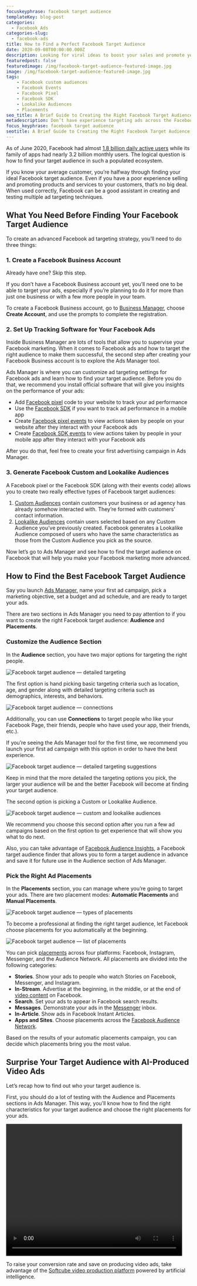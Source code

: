 ```yaml
---
focuskeyphrase: facebook target audience
templateKey: blog-post
categories:
  - Facebook Ads
categories-slug:
  - facebook-ads
title: How to Find a Perfect Facebook Target Audience
date: 2020-09-08T00:00:00.000Z
description: Looking for viral ideas to boost your sales and promote your business? Get inspired by viral marketing examples from top brands.
featuredpost: false
featuredimage: /img/facebook-target-audience-featured-image.jpg
image: /img/facebook-target-audience-featured-image.jpg
tags:
    - Facebook custom audiences
    - Facebook Events
    - Facebook Pixel
    - Facebook SDK
    - Lookalike Audiences
    - Placements
seo_title: A Brief Guide to Creating the Right Facebook Target Audience
metadescription: Don’t have experience targeting ads across the Facebook family of apps? Learn how to create an ideal Facebook target audience in several minutes.
focus_keyphrase: facebook target audience
seotitle: A Brief Guide to Creating the Right Facebook Target Audience
---
```

<!--StartFragment-->

<!-- wp:paragraph -->
<p>As of June 2020, Facebook had almost <a href="https://investor.fb.com/investor-news/press-release-details/2020/Facebook-Reports-Second-Quarter-2020-Results/default.aspx">1.8 billion daily active users</a> while its family of apps had nearly 3.2 billion monthly users. The logical question is how to find your target audience in such a populated ecosystem.</p>
<!-- /wp:paragraph -->

<!-- wp:paragraph -->
<p>If you know your average customer, you’re halfway through finding your ideal Facebook target audience. Even if you have a poor experience selling and promoting products and services to your customers, that’s no big deal. When used correctly, Facebook can be a good assistant in creating and testing multiple ad targeting techniques.</p>
<!-- /wp:paragraph -->

<!-- wp:heading -->
<h2>What You Need Before Finding Your Facebook Target Audience</h2>
<!-- /wp:heading -->

<!-- wp:paragraph -->
<p>To create an advanced Facebook ad targeting strategy, you’ll need to do three things:</p>
<!-- /wp:paragraph -->

<!-- wp:heading {"level":3} -->
<h3>1. Create a Facebook Business Account</h3>
<!-- /wp:heading -->

<!-- wp:paragraph -->
<p>Already have one? Skip this step.&nbsp;</p>
<!-- /wp:paragraph -->

<!-- wp:paragraph -->
<p>If you don’t have a Facebook Business account yet, you’ll need one to be able to target your ads, especially if you’re planning to do it for more than just one business or with a few more people in your team.&nbsp;</p>
<!-- /wp:paragraph -->

<!-- wp:paragraph -->
<p>To create a Facebook Business account, go to <a href="https://business.facebook.com/">Business Manager</a>, choose <strong>Create Account</strong>, and use the prompts to complete the registration.</p>
<!-- /wp:paragraph -->

<!-- wp:heading {"level":3} -->
<h3>2. Set Up Tracking Software for Your Facebook Ads</h3>
<!-- /wp:heading -->

<!-- wp:paragraph -->
<p>Inside Business Manager are lots of tools that allow you to supervise your Facebook marketing. When it comes to Facebook ads and how to target the right audience to make them successful, the second step after creating your Facebook Business account is to explore the Ads Manager tool.</p>
<!-- /wp:paragraph -->

<!-- wp:paragraph -->
<p>Ads Manager is where you can customize ad targeting settings for Facebook ads and learn how to find your target audience. Before you do that, we recommend you install official software that will give you insights on the performance of your ads:</p>
<!-- /wp:paragraph -->

<!-- wp:list -->
<ul><li>Add <a href="https://softcube.com/how-to-create-a-facebook-pixel/">Facebook pixel</a> code to your website to track your ad performance</li><li>Use the <a href="https://developers.facebook.com/docs/app-ads/sdk-setup/">Facebook SDK</a> if you want to track ad performance in a mobile app&nbsp;</li><li>Create <a href="https://softcube.com/how-to-add-facebook-pixel-events-to-your-website/">Facebook pixel events</a> to view actions taken by people on your website after they interact with your Facebook ads</li><li>Create <a href="https://developers.facebook.com/docs/app-ads/sdk-setup/">Facebook SDK events</a> to view actions taken by people in your mobile app after they interact with your Facebook ads</li></ul>
<!-- /wp:list -->

<!-- wp:paragraph -->
<p>After you do that, feel free to create your first advertising campaign in Ads Manager.</p>
<!-- /wp:paragraph -->

<!-- wp:heading {"level":3} -->
<h3>3. Generate Facebook Custom and Lookalike Audiences</h3>
<!-- /wp:heading -->

<!-- wp:paragraph -->
<p>A Facebook pixel or the Facebook SDK (along with their events code) allows you to create two really effective types of Facebook target audiences:</p>
<!-- /wp:paragraph -->

<!-- wp:list {"ordered":true} -->
<ol><li><a href="https://softcube.com/guide-to-facebook-custom-audiences/">Custom Audiences</a> contain customers your business or ad agency has already somehow interacted with. They’re formed with customers’ contact information.</li><li><a href="https://softcube.com/how-to-use-facebook-lookalike-audiences/">Lookalike Audiences</a> contain users selected based on any Custom Audience you’ve previously created. Facebook generates a Lookalike Audience composed of users who have the same characteristics as those from the Custom Audience you pick as the source.</li></ol>
<!-- /wp:list -->

<!-- wp:paragraph -->
<p>Now let’s go to Ads Manager and see how to find the target audience on Facebook that will help you make your Facebook marketing more advanced.</p>
<!-- /wp:paragraph -->

<!-- wp:heading -->
<h2>How to Find the Best Facebook Target Audience</h2>
<!-- /wp:heading -->

<!-- wp:paragraph -->
<p>Say you launch <a href="https://softcube.com/tips-and-tricks-for-facebook-ads-manager/">Ads Manager,</a> name your first ad campaign, pick a marketing objective, set a budget and ad schedule, and are ready to target your ads.&nbsp;</p>
<!-- /wp:paragraph -->

<!-- wp:paragraph -->
<p>There are two sections in Ads Manager you need to pay attention to if you want to create the right Facebook target audience: <strong>Audience </strong>and <strong>Placements</strong>.</p>
<!-- /wp:paragraph -->

<!-- wp:heading {"level":3} -->
<h3>Customize the Audience Section</h3>
<!-- /wp:heading -->

<!-- wp:paragraph -->
<p>In the <strong>Audience</strong> section, you have two major options for targeting the right people.</p>
<!-- /wp:paragraph -->

![Facebook target audience — detailed targeting](/img/facebook-target-audience-detailed-targeting-1024x971.png)

<!-- wp:paragraph -->
<p>The first option is hand picking basic targeting criteria such as location, age, and gender along with detailed targeting criteria such as demographics, interests, and behaviors.</p>
<!-- /wp:paragraph -->

![Facebook target audience — connections](/img/facebook-target-audience-connections-1024x635.png)

<!-- wp:paragraph -->
<p>Additionally, you can use <strong>Connections</strong> to target people who like your Facebook Page, their friends, people who have used your app, their friends, etc.). </p>
<!-- /wp:paragraph -->

<!-- wp:paragraph -->
<p>If you’re seeing the Ads Manager tool for the first time, we recommend you launch your first ad campaign with this option in order to have the best experience.</p>
<!-- /wp:paragraph -->

![Facebook target audience — detailed targeting suggestions](/img/facebook-target-audience-detailed-targeting-suggestions-970x1024.png)

<!-- wp:paragraph -->
<p>Keep in mind that the more detailed the targeting options you pick, the larger your audience will be and the better Facebook will become at finding your target audience.</p>
<!-- /wp:paragraph -->

<!-- wp:paragraph -->
<p>The second option is picking a Custom or Lookalike Audience.</p>
<!-- /wp:paragraph -->

![Facebook target audience — custom and lookalike audiences](/img/facebook-target-audience-detailed-targeting-suggestions-970x1024.png)

<!-- wp:paragraph -->
<p>We recommend you choose this second option after you run a few ad campaigns based on the first option to get experience that will show you what to do next.</p>
<!-- /wp:paragraph -->

<!-- wp:paragraph -->
<p>Also, you can take advantage of <a href="https://www.facebook.com/business/insights/tools/audience-insights">Facebook Audience Insights</a>, a Facebook target audience finder that allows you to form a target audience in advance and save it for future use in the Audience section of Ads Manager.</p>
<!-- /wp:paragraph -->

<!-- wp:heading {"level":3} -->
<h3>Pick the Right Ad Placements</h3>
<!-- /wp:heading -->

<!-- wp:paragraph -->
<p>In the <strong>Placements</strong> section, you can manage where you’re going to target your ads. There are two placement modes: <strong>Automatic Placements</strong> and <strong>Manual Placements</strong>.</p>
<!-- /wp:paragraph -->

![Facebook target audience — types of placements](/img/facebook-target-audience-placements-types-1024x392.png)

<!-- wp:paragraph -->
<p>To become a professional at finding the right target audience, let Facebook choose placements for you automatically at the beginning.</p>
<!-- /wp:paragraph -->

![Facebook target audience — list of placements](/img/facebook-target-audience-list-of-placements-934x1024.jpg)

<!-- wp:paragraph -->
<p>You can pick <a href="https://softcube.com/how-to-place-ads-on-facebook-ad-placements/">placements</a> across four platforms: Facebook, Instagram, Messenger, and the Audience Network. All placements are divided into the following categories:</p>
<!-- /wp:paragraph -->

<!-- wp:list -->
<ul><li><strong>Stories</strong>. Show your ads to people who watch Stories on Facebook, Messenger, and Instagram.&nbsp;</li><li><strong>In-Stream</strong>. Advertise at the beginning, in the middle, or at the end of <a href="https://softcube.com/powerful-benefits-of-facebook-video-ads/">video content</a> on Facebook.</li><li><strong>Search</strong>. Set your ads to appear in Facebook search results.</li><li><strong>Messages</strong>. Demonstrate your ads in the <a href="https://softcube.com/how-to-start-a-personal-chat-with-messenger-ads/">Messenger</a> inbox.</li><li><strong>In-Article</strong>. Show ads in Facebook Instant Articles.</li><li><strong>Apps and Sites</strong>. Choose placements across the <a href="https://softcube.com/facebook-audience-network-complete-guide/">Facebook Audience Network</a>.</li></ul>
<!-- /wp:list -->

<!-- wp:paragraph -->
<p>Based on the results of your automatic placements campaign, you can decide which placements bring you the most value.</p>
<!-- /wp:paragraph -->

<!-- wp:heading -->
<h2>Surprise Your Target Audience with AI-Produced Video Ads</h2>
<!-- /wp:heading -->

<!-- wp:paragraph -->
<p>Let’s recap how to find out who your target audience is.</p>
<!-- /wp:paragraph -->

<!-- wp:paragraph -->
<p>First, you should do a lot of testing with the Audience and Placements sections in Ads Manager. This way, you’ll know how to find the right characteristics for your target audience and choose the right placements for your ads.</p>
<!-- /wp:paragraph -->

<video controls="true" allowfullscreen="true" width="480" height="360">
    <source src="https://video.softcube.com/media/237908189eb65a642869912b3f318742.mp4" type="video/mp4">
</video>

<!-- wp:paragraph -->
<p>To raise your conversion rate and save on producing video ads, take advantage of the <a href="https://softcube.com/">Softcube video production platform</a> powered by artificial intelligence.</p>
<!-- /wp:paragraph -->

